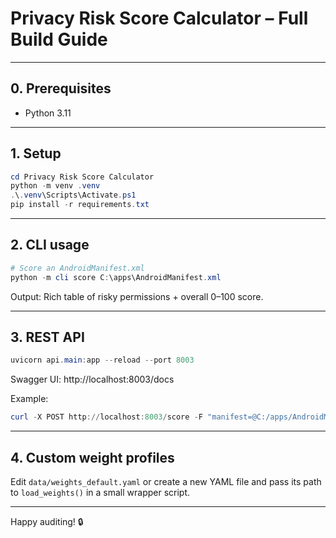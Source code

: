 # Privacy Risk Score Calculator – Full Build Guide

---

## 0. Prerequisites

* Python 3.11

---

## 1. Setup

```powershell
cd Privacy Risk Score Calculator 
python -m venv .venv
.\.venv\Scripts\Activate.ps1
pip install -r requirements.txt
```

---

## 2. CLI usage

```powershell
# Score an AndroidManifest.xml
python -m cli score C:\apps\AndroidManifest.xml
```

Output: Rich table of risky permissions + overall 0–100 score.

---

## 3. REST API

```powershell
uvicorn api.main:app --reload --port 8003
```

Swagger UI: http://localhost:8003/docs

Example:
```powershell
curl -X POST http://localhost:8003/score -F "manifest=@C:/apps/AndroidManifest.xml"
```

---

## 4. Custom weight profiles

Edit `data/weights_default.yaml` or create a new YAML file and pass its path to `load_weights()` in a small wrapper script.

---

Happy auditing! 🔒
